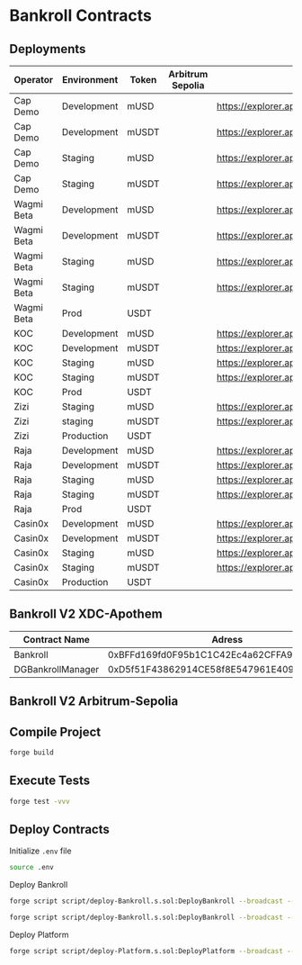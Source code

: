 # Bankroll Contracts

## Deployments
| Operator   | Environment | Token | Arbitrum Sepolia | XDC Apothem                                                                         | XDC Mainnet |
|----------  |-------------|-------|------------------|-------------                                                                        |-------------| 
| Cap Demo   | Development | mUSD  |                  | https://explorer.apothem.network/address/0x442cD67533Efc9519722a4401d0e4d6EBa2A6bf1 |             |
| Cap Demo   | Development | mUSDT |                  | https://explorer.apothem.network/address/0xD665D66070f6B7dA3659548521C049967ba7bafD |             |
| Cap Demo   | Staging     | mUSD  |                  | https://explorer.apothem.network/address/0x23e063325d97e673371efdc61892ed082f0d7798 |             |
| Cap Demo   | Staging     | mUSDT |                  | https://explorer.apothem.network/address/0xa91D065a70Ec3fbbb5daE95b75BA0E85e95eD264 |             |
| Wagmi Beta | Development | mUSD  |                  | https://explorer.apothem.network/address/0x4c3bd19d2bc83dbb2f7bf71f8294fc831e25396f |             |
| Wagmi Beta | Development | mUSDT |                  | https://explorer.apothem.network/address/0xd6de698dac40aa6604f4e65b117de0ec0175cc9f |             |
| Wagmi Beta | Staging     | mUSD  |                  | https://explorer.apothem.network/address/0xe6e10a8a573f68a24a53debcfe6546821a04e6f9 |             |
| Wagmi Beta | Staging     | mUSDT |                  | https://explorer.apothem.network/address/0x744bfc18d1e96c7cc933f1fa92da1e2e12fe0bc8 |             |
| Wagmi Beta | Prod        | USDT  |                  |                                                                                     | https://xdcscan.io/address/xdcd0ba9abc3e9a671cc430a668cdf4569e910ab2fa |
| KOC        | Development | mUSD  |                  | https://explorer.apothem.network/address/0xb762da363862a319e0a4ab93c3d9dbbc1a3be401 |             |
| KOC        | Development | mUSDT |                  | https://explorer.apothem.network/address/0x4F3DF10e5e800A1990ED38fB814202a10611E4Af |             |
| KOC        | Staging     | mUSD  |                  | https://explorer.apothem.network/address/0x5f0D8A3e8e5990CFb23795645e6849b83fc60726 |             | 
| KOC        | Staging     | mUSDT |                  | https://explorer.apothem.network/address/0xda2614e4a44c06f21533d848c5c9445f42641ab2 |             | 
| KOC        | Prod        | USDT  |                  |                                                                                     | https://xdcscan.io/address/xdc211bc7fb77b64c6e7826810f20498e71f6d56014 |
| Zizi       | Staging     | mUSD  |                  | https://explorer.apothem.network/address/0xbeed2a87dd796991cadea33e1df17ee7c37e9da9 |             |
| Zizi       | staging     | mUSDT |                  | https://explorer.apothem.network/address/0x51d77cb2d8a76350d3bb01d01d3e2bdfe9df42cc |             |
| Zizi       | Production  | USDT  |                  |                                                                                     | https://xdcscan.io/address/xdc5e2af95f0490fd3e9057d7247e0e69ab2c75d798 |
| Raja       | Development | mUSD  |                  | https://explorer.apothem.network/address/0x06b93c503ec39cd45c8664190c6d2663365bf45c |             |
| Raja       | Development | mUSDT |                  | https://explorer.apothem.network/address/0xc99e61443689742a36fbeaa6da5e1ec06ee93a52 |             | 
| Raja       | Staging     | mUSD  |                  | https://explorer.apothem.network/address/0xf0fe256f315ffcbd713c6904e33311e1d528af99 |             | 
| Raja       | Staging     | mUSDT |                  | https://explorer.apothem.network/address/0x720624c87292b7a4792e6237682aa699199caff8 |             | 
| Raja       | Prod        | USDT  |                  |                                                                                     | https://xdcscan.io/address/xdcf60f191da9455756648db724976d9011219dfd11 |
| Casin0x   | Development | mUSD  |                  | https://explorer.apothem.network/address/0x038aB83c4E3C7BBFeEbaEfD27E8974785FC8FCF7 |             |
| Casin0x   | Development | mUSDT |                  | https://explorer.apothem.network/address/0xeafd5b5c8d56ca3b898ebe48bc976283f0909f37 |             |
| Casin0x   | Staging     | mUSD  |                  | https://explorer.apothem.network/address/0x544aa2ed39773ba470dba4b0884a5222d220b3a7 |             |
| Casin0x   | Staging     | mUSDT |                  | https://explorer.apothem.network/address/0x05fb034b05d42abd5deeead5c528e42cf465629a |             |
| Casin0x   | Production  | USDT  |                  |                                                                                     | https://xdcscan.io/address/xdcb6e7daef92c0ba5420ea2c394f9f654f259ec6c4 | 


## Bankroll V2 XDC-Apothem

| Contract Name     | Adress                                     | Explorer                                                                            |
|-------------------|--------------------------------------------|-------------------------------------------------------------------------------------|
| Bankroll          | 0xBFFd169fd0F95b1C1C42Ec4a62CFFA91C04A7F17 | https://explorer.apothem.network/address/0xBFFd169fd0F95b1C1C42Ec4a62CFFA91C04A7F17 |
| DGBankrollManager | 0xD5f51F43862914CE58f8E547961E4096265eD606 | https://explorer.apothem.network/address/0xD5f51F43862914CE58f8E547961E4096265eD606 |

## Bankroll V2 Arbitrum-Sepolia

## Compile Project

```sh
forge build
```

## Execute Tests

```sh
forge test -vvv
```

## Deploy Contracts

Initialize `.env` file

```sh
source .env
```

Deploy Bankroll

```sh
forge script script/deploy-Bankroll.s.sol:DeployBankroll --broadcast --legacy --rpc-url https://erpc.apothem.network

forge script script/deploy-Bankroll.s.sol:DeployBankroll --broadcast --legacy --rpc-url https://rpc.xinfin.network
```

Deploy Platform

```sh
forge script script/deploy-Platform.s.sol:DeployPlatform --broadcast --legacy --rpc-url xdc-mainnet
```